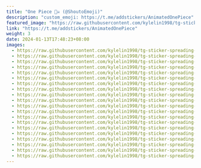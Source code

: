 ```yaml
---
title: "One Piece 🏴‍☠️ (@ShoutoEmoji)"
description: "custom_emoji: https://t.me/addstickers/AnimatedOnePiece"
featured_image: "https://raw.githubusercontent.com/kylelin1998/tg-sticker-spreading-worldwide-images/main/img/01e5ea09-bbe1-4393-90f3-727aebebd0d2.jpg"
link: "https://t.me/addstickers/AnimatedOnePiece"
weight: 3
date: 2024-01-13T17:48:23+08:00
images:
  - https://raw.githubusercontent.com/kylelin1998/tg-sticker-spreading-worldwide-images/main/img/01e5ea09-bbe1-4393-90f3-727aebebd0d2.jpg
  - https://raw.githubusercontent.com/kylelin1998/tg-sticker-spreading-worldwide-images/main/img/614a545a-06f5-4b7a-93b8-a7e1ab127a57.jpg
  - https://raw.githubusercontent.com/kylelin1998/tg-sticker-spreading-worldwide-images/main/img/9e39ada8-d22d-4968-bb37-cef1b05166ae.jpg
  - https://raw.githubusercontent.com/kylelin1998/tg-sticker-spreading-worldwide-images/main/img/1fa528f6-434e-4356-83a5-d11074c019db.jpg
  - https://raw.githubusercontent.com/kylelin1998/tg-sticker-spreading-worldwide-images/main/img/6af66eef-60ec-44fd-92d0-e77ff8b28e68.jpg
  - https://raw.githubusercontent.com/kylelin1998/tg-sticker-spreading-worldwide-images/main/img/93d26491-3d1b-4477-8b36-2884cac49d89.jpg
  - https://raw.githubusercontent.com/kylelin1998/tg-sticker-spreading-worldwide-images/main/img/9f2da5e7-6e19-4aad-bcda-71796c8a974a.jpg
  - https://raw.githubusercontent.com/kylelin1998/tg-sticker-spreading-worldwide-images/main/img/192b2d08-1127-4f2d-b356-599402e5a8af.jpg
  - https://raw.githubusercontent.com/kylelin1998/tg-sticker-spreading-worldwide-images/main/img/4907ada9-578d-44eb-85d5-de8581f43f52.jpg
  - https://raw.githubusercontent.com/kylelin1998/tg-sticker-spreading-worldwide-images/main/img/aa576389-05a8-485b-8b8d-8f2455642e15.jpg
  - https://raw.githubusercontent.com/kylelin1998/tg-sticker-spreading-worldwide-images/main/img/446ebd8d-fee8-4e26-aee1-6c9a7a3ce86a.jpg
  - https://raw.githubusercontent.com/kylelin1998/tg-sticker-spreading-worldwide-images/main/img/1bb13f4a-9c21-49e9-8d6c-7c3a70a7be75.jpg
  - https://raw.githubusercontent.com/kylelin1998/tg-sticker-spreading-worldwide-images/main/img/294b4bf9-2f7e-489f-8b69-eb774064dd8a.jpg
  - https://raw.githubusercontent.com/kylelin1998/tg-sticker-spreading-worldwide-images/main/img/a21466a7-b600-44de-83ac-358af2cbe7cf.jpg
  - https://raw.githubusercontent.com/kylelin1998/tg-sticker-spreading-worldwide-images/main/img/e4524b32-927a-4037-b58e-c12afc2ad936.jpg
  - https://raw.githubusercontent.com/kylelin1998/tg-sticker-spreading-worldwide-images/main/img/935d32ff-21c5-421a-a4af-cf20e97c8941.jpg
  - https://raw.githubusercontent.com/kylelin1998/tg-sticker-spreading-worldwide-images/main/img/1c3f48fb-b4aa-4c0a-a607-b813c08c8c9b.jpg
  - https://raw.githubusercontent.com/kylelin1998/tg-sticker-spreading-worldwide-images/main/img/b545fbbd-4379-43db-a144-dc0ae436de5e.jpg
  - https://raw.githubusercontent.com/kylelin1998/tg-sticker-spreading-worldwide-images/main/img/9e38543e-d365-4917-8ae7-a2a9eb84244c.jpg
  - https://raw.githubusercontent.com/kylelin1998/tg-sticker-spreading-worldwide-images/main/img/ab73c549-3b87-42ea-b487-cb1169c9d67f.jpg
---
```

